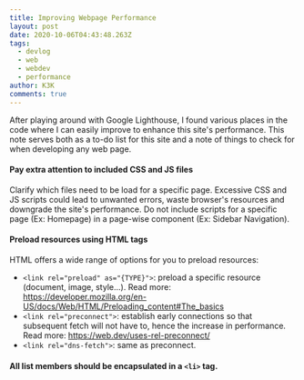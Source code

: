 ```yaml
---
title: Improving Webpage Performance
layout: post
date: 2020-10-06T04:43:48.263Z
tags:
  - devlog
  - web
  - webdev
  - performance
author: K3K
comments: true
---
```

After playing around with Google Lighthouse, I found various places in the code where I can easily improve to enhance this site's performance. This note serves both as a to-do list for this site and a note of things to check for when developing any web page.

####  Pay extra attention to included CSS and JS files
   Clarify which files need to be load for a specific page. Excessive CSS and JS scripts could lead to unwanted errors, waste browser's resources and downgrade the site's performance.
   Do not include scripts for a specific page (Ex: Homepage) in a page-wise component (Ex: Sidebar Navigation).
####  Preload resources using HTML <link> tags
   HTML offers a wide range of options for you to preload resources:
   * `<link rel="preload" as="{TYPE}">`: preload a specific resource (document, image, style...).
     Read more: <https://developer.mozilla.org/en-US/docs/Web/HTML/Preloading_content#The_basics>
   * `<link rel="preconnect">`: establish early connections so that subsequent fetch will not have to, hence the increase in performance.
     Read more: <https://web.dev/uses-rel-preconnect/>
   * `<link rel="dns-fetch">`: same as preconnect.

####  All list members should be encapsulated in a `<li>` tag.
